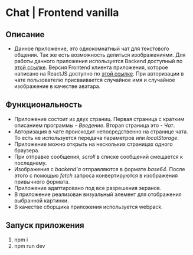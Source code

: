 # Chat | Frontend vanilla 
## Описание
* Данное приложение, это однокомнатный чат для текстового общения. Так же есть возможность делиться изображениями. Для работы данного приложения используется Backend доступный по [этой ссылке](https://github.com/Alexxxlev/chat-app/tree/master/server). Версия Frontend клиента приложения, которое написано на ReactJS доступно по [этой ссылке](https://github.com/Alexxxlev/chat-app/tree/master/client/react). При авторизации в чате пользователю присваивается случайное имя и случайное изображение в качестве аватара. 

## Функциональность
* Приложение состоит из двух страниц. Первая страница с кратким описанием программы - *Введение*. Вторая страница это - *Чат*. 
* Авторизация в чате происходит непосредственно на странице чата. То есть не используется передача параметров или *localStorage*. 
* Приложение можно открыть на нескольких страницах одного браузера. 
* При отправке сообщения, *scroll* в списке сообщений смещается к последнему.
* Изображения с *backend'а* отправляются в формате *base64*. После этого с помощью *fetch* запроса конвертируются в изображения привычного формата. 
* Приложение адаптировано под все разрешения экранов. 
* В приложение реализован визуальный элемент для отображения выбранной картинки.
* В качестве сборщика приложения используется webpack. 

## Запуск приложения
1. npm i
2. npm run dev
